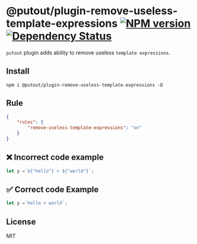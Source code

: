 # @putout/plugin-remove-useless-template-expressions [![NPM version][NPMIMGURL]][NPMURL] [![Dependency Status][DependencyStatusIMGURL]][DependencyStatusURL]

[NPMIMGURL]:                https://img.shields.io/npm/v/@putout/plugin-remove-useless-template-expressions.svg?style=flat&longCache=true
[NPMURL]:                   https://npmjs.org/package/@putout/plugin-remove-useless-template-expressions"npm"

[DependencyStatusURL]:      https://david-dm.org/coderaiser/putout?path=packages/plugin-remove-useless-template-expressions
[DependencyStatusIMGURL]:   https://david-dm.org/coderaiser/putout.svg?path=packages/plugin-remove-useless-template-expressions

`putout` plugin adds ability to remove useless `template expressions`.

## Install

```
npm i @putout/plugin-remove-useless-template-expressions -D
```

## Rule

```json
{
    "rules": {
        "remove-useless-template-expressions": "on"
    }
}
```

## ❌ Incorrect code example

```js
let y =`${"hello"} + ${"world"}`;
```

## ✅ Correct code Example

```js
let y =`hello + world`;
```

## License

MIT

